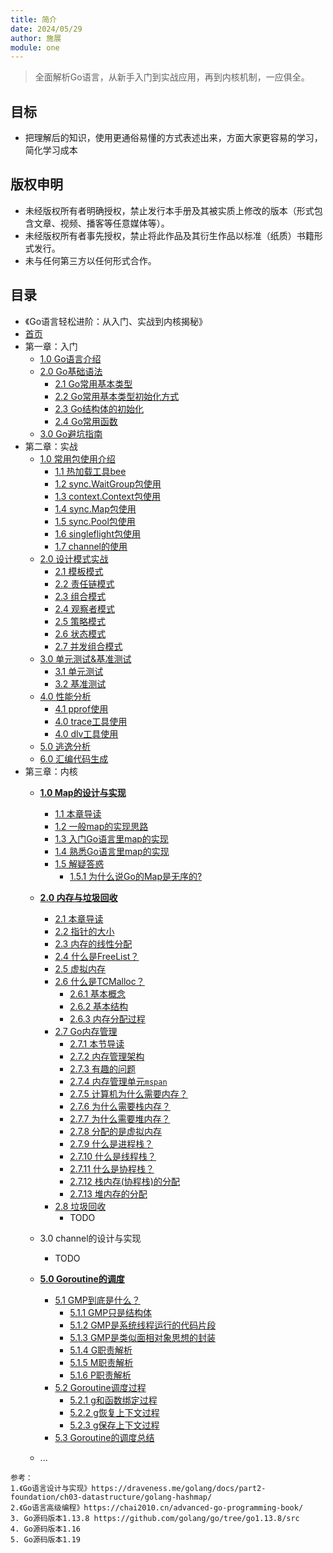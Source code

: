 ```yaml
---
title: 简介
date: 2024/05/29
author: 施展
module: one
---
```


> 全面解析Go语言，从新手入门到实战应用，再到内核机制，一应俱全。

## 目标

- 把理解后的知识，使用更通俗易懂的方式表述出来，方面大家更容易的学习，简化学习成本

## 版权申明

- 未经版权所有者明确授权，禁止发行本手册及其被实质上修改的版本（形式包含文章、视频、播客等任意媒体等）。
- 未经版权所有者事先授权，禁止将此作品及其衍生作品以标准（纸质）书籍形式发行。
- 未与任何第三方以任何形式合作。


## 目录

* 《Go语言轻松进阶：从入门、实战到内核揭秘》
* [首页](/)
* 第一章：入门
  * [1.0 Go语言介绍](base/start?id=Go语言介绍)
  * [2.0 Go基础语法](base/start?id=Go基础语法)
    * [2.1 Go常用基本类型](base/start?id=Go常用基本类型)
    * [2.2 Go常用基本类型初始化方式](base/start?id=Go常用基本类型初始化方式)
    * [2.3 Go结构体的初始化](base/start?id=Go结构体的初始化)
    * [2.4 Go常用函数](base/start?id=Go常用函数)
  * [3.0 Go避坑指南](base/start?id=Go避坑指南)
* 第二章：实战
  * [1.0 常用包使用介绍](base/experience?id=常用包使用介绍)
    * [1.1 热加载工具bee](base/experience?id=热加载工具bee)
    * [1.2 sync.WaitGroup包使用](base/experience?id=Goroutine并发控制之syncWaitGroup包的使用)
    * [1.3 context.Context包使用](base/experience?id=子Goroutine超时控制之contextContext包的使用)
    * [1.4 sync.Map包使用](base/experience?id=并发安全的map之syncMap包的使用)
    * [1.5 sync.Pool包使用](base/experience?id=减少GC压力之syncPool包的使用)
    * [1.6 singleflight包使用](base/experience?id=减少缓存穿透利器之singleflight包的使用)
    * [1.7 channel的使用](base/experience?id=channel的使用)
  * [2.0 设计模式实战](patterns/)
    * [2.1 模板模式](patterns/template)
    * [2.2 责任链模式](patterns/responsiblity)
    * [2.3 组合模式](patterns/component)
    * [2.4 观察者模式](patterns/observor)
    * [2.5 策略模式](patterns/strategy)
    * [2.6 状态模式](patterns/state)
    * [2.7 并发组合模式](patterns/concurrency-component)
  * [3.0 单元测试&基准测试](base/experience?id=单元测试&基准测试)
    * [3.1 单元测试](base/experience?id=单元测试)
    * [3.2 基准测试](base/experience?id=基准测试)
  * [4.0 性能分析](base/experience?id=性能分析)
    * [4.1 pprof使用](base/experience?id=pprof的使用)
    * [4.0 trace工具使用](base/experience?id=trace工具的使用)
    * [4.0 dlv工具使用](base/experience?id=dlv工具的使用)
  * [5.0 逃逸分析](base/experience?id=逃逸分析)
  * [6.0 汇编代码生成](base/experience?id=汇编代码生成)
* 第三章：内核
  * [**1.0 Map的设计与实现**](kernal/map)
    * [1.1 本章导读](kernal/map?id=导读)
    * [1.2 一般map的实现思路](/kernal/map?id=一般map的实现思路)
    * [1.3 入门Go语言里map的实现](/kernal/map?id=go语言里map的实现思路入门程度)
    * [1.4 熟悉Go语言里map的实现](/kernal/map?id=go语言里map的实现思路熟悉程度)
    * [1.5 解疑答惑](/kernal/map-range)
      * [1.5.1 为什么说Go的Map是无序的?](/kernal/map-range)
      <!-- * [1.5.2 为什么读不到key时没有Panic?]() -->
      <!-- * [1.5.3 为什么并发写操作会Panic?]() -->

  * [**2.0 内存与垃圾回收**](kernal/memory)
    * [2.1 本章导读](kernal/memory?id=导读)
    * [2.2 指针的大小](kernal/memory-pointer)
    * [2.3 内存的线性分配](kernal/tcmalloc?id=内存的线性分配)
    * [2.4 什么是FreeList？](kernal/tcmalloc?id=什么是freelist？)
    * [2.5 虚拟内存](kernal/tcmalloc?id=虚拟内存)
    * [2.6 什么是TCMalloc？](kernal/tcmalloc?id=什么是tcmalloc？)
      * [2.6.1 基本概念](kernal/tcmalloc?id=TCMalloc中的五个基本概念)
      * [2.6.2 基本结构](kernal/tcmalloc?id=解密Tcmalloc的基本结构)
      * [2.6.3 内存分配过程](kernal/tcmalloc?id=解密Tcmalloc的内存分配过程)
    * [2.7 Go内存管理](kernal/memory-arch)
      * [2.7.1 本节导读](kernal/memory-arch?id=导读)
      * [2.7.2 内存管理架构](kernal/memory-arch?id=go内存管理架构)
      * [2.7.3 有趣的问题](kernal/memory-mcache)
      * [2.7.4 内存管理单元`mspan`](kernal/memory-mspan)
      * [2.7.5 计算机为什么需要内存？](kernal/memory-alloc?id=计算机为什么需要内存？)
      * [2.7.6 为什么需要栈内存？](kernal/memory-alloc?id=为什么需要栈内存？)
      * [2.7.7 为什么需要堆内存？](kernal/memory-alloc?id=为什么需要堆内存？)
      * [2.7.8 分配的是虚拟内存](kernal/memory-alloc?id=分配的是虚拟内存)
      * [2.7.9 什么是进程栈？](kernal/gc-what-stack?id=进程栈)
      * [2.7.10 什么是线程栈？](kernal/gc-what-stack?id=线程栈)
      * [2.7.11 什么是协程栈？](kernal/gc-what-stack?id=协程栈)
      * [2.7.12 栈内存(协程栈)的分配](kernal/memory-alloc?id=栈内存的分配)
      * [2.7.13 堆内存的分配](kernal/memory-alloc?id=堆内存的分配)
    * [2.8 垃圾回收](kernal/memory-gc)
      * TODO
  * 3.0 channel的设计与实现
    * TODO
  * [**5.0 Goroutine的调度**](kernal/GMP)
    * [5.1 GMP到底是什么？](kernal/GMP?id=gmp只是结构体)
      * [5.1.1 GMP只是结构体](kernal/GMP?id=gmp只是结构体)
      * [5.1.2 GMP是系统线程运行的代码片段](kernal/GMP?id=gmp是系统线程运行的代码片段)
      * [5.1.3 GMP是类似面相对象思想的封装](kernal/GMP?id=gmp是类似面相对象思想的封装)
      * [5.1.4 G职责解析](kernal/GMP?id=g职责解析)
      * [5.1.5 M职责解析](kernal/GMP?id=m职责解析)
      * [5.1.6 P职责解析](kernal/GMP?id=p职责解析)
    * [5.2 Goroutine调度过程](kernal/GMP?id=g职责解析) 
      * [5.2.1 g和函数绑定过程](kernal/GMP?id=g和函数绑定过程)
      * [5.2.2 g恢复上下文过程](kernal/GMP?id=g恢复上下文过程)
      * [5.2.3 g保存上下文过程](kernal/GMP?id=g保存上下文过程)
    * [5.3 Goroutine的调度总结](kernal/GMP?id=总结) 
  * ...



```
参考：
1.《Go语言设计与实现》https://draveness.me/golang/docs/part2-foundation/ch03-datastructure/golang-hashmap/
2.《Go语言高级编程》https://chai2010.cn/advanced-go-programming-book/
3. Go源码版本1.13.8 https://github.com/golang/go/tree/go1.13.8/src
4. Go源码版本1.16
5. Go源码版本1.19
```